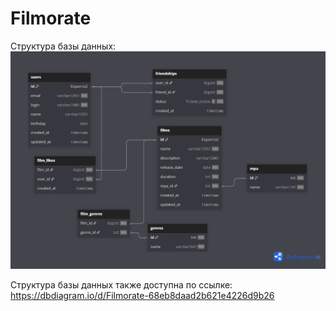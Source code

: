 # Filmorate

Структура базы данных:
![img_2.png](img_2.png)

Структура базы данных также доступна по ссылке: https://dbdiagram.io/d/Filmorate-68eb8daad2b621e4226d9b26
